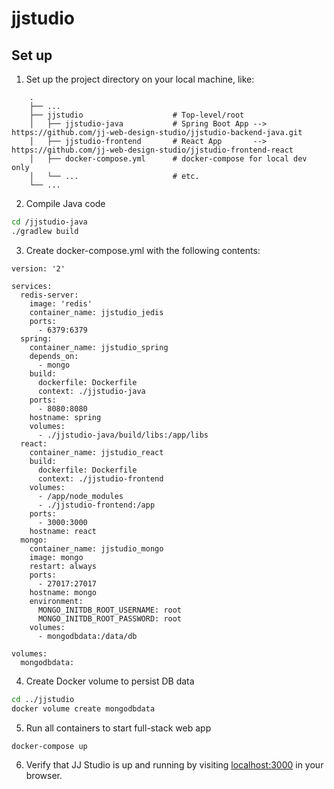 # jjstudio

## Set up
1. Set up the project directory on your local machine, like:
```
    .
    ├── ...
    ├── jjstudio                    # Top-level/root
    │   ├── jjstudio-java           # Spring Boot App --> https://github.com/jj-web-design-studio/jjstudio-backend-java.git
    │   ├── jjstudio-frontend       # React App       --> https://github.com/jj-web-design-studio/jjstudio-frontend-react
    │   ├── docker-compose.yml      # docker-compose for local dev only
    │   └── ...                     # etc.
    └── ...
```
2. Compile Java code
```bash
cd /jjstudio-java
./gradlew build
```
3. Create docker-compose.yml with the following contents:
```
version: '2'

services:
  redis-server:
    image: 'redis'
    container_name: jjstudio_jedis
    ports: 
      - 6379:6379
  spring:
    container_name: jjstudio_spring
    depends_on:
      - mongo
    build:
      dockerfile: Dockerfile
      context: ./jjstudio-java
    ports:
      - 8080:8080
    hostname: spring
    volumes:
      - ./jjstudio-java/build/libs:/app/libs
  react:
    container_name: jjstudio_react
    build:
      dockerfile: Dockerfile
      context: ./jjstudio-frontend
    volumes:
      - /app/node_modules
      - ./jjstudio-frontend:/app
    ports:
      - 3000:3000
    hostname: react
  mongo:
    container_name: jjstudio_mongo
    image: mongo
    restart: always
    ports:
      - 27017:27017
    hostname: mongo
    environment:
      MONGO_INITDB_ROOT_USERNAME: root
      MONGO_INITDB_ROOT_PASSWORD: root
    volumes:
      - mongodbdata:/data/db

volumes:
  mongodbdata:
```
4. Create Docker volume to persist DB data
```bash
cd ../jjstudio
docker volume create mongodbdata
```
5. Run all containers to start full-stack web app
```bash
docker-compose up
```
6. Verify that JJ Studio is up and running by visiting [localhost:3000](http://localhost:3000) in your browser.
